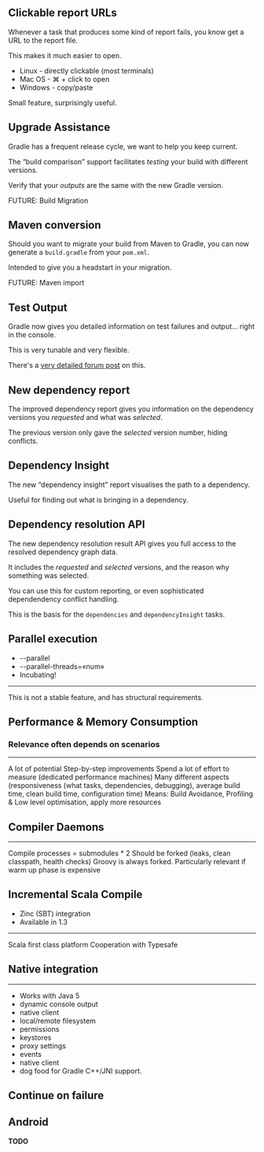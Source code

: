 ## Clickable report URLs

Whenever a task that produces some kind of report fails, you know get a URL to the report file.

This makes it much easier to open.

* Linux - directly clickable (most terminals)
* Mac OS - ⌘ + click to open
* Windows - copy/paste

Small feature, surprisingly useful.

## Upgrade Assistance

Gradle has a frequent release cycle, we want to help you keep current.

The “build comparison” support facilitates _testing_ your build with different versions.

Verify that your _outputs_ are the same with the new Gradle version.

FUTURE: Build Migration

## Maven conversion

Should you want to migrate your build from Maven to Gradle, you can now generate a `build.gradle` from your `pom.xml`.

Intended to give you a headstart in your migration.

FUTURE: Maven import

## Test Output

Gradle now gives you detailed information on test failures and output… right in the console.

This is very tunable and very flexible.

There's a [very detailed forum post](http://forums.gradle.org/gradle/topics/whats_new_in_gradle_1_1_test_logging) on this.

## New dependency report

The improved dependency report gives you information on the dependency versions you *requested* and what was *selected*.

The previous version only gave the *selected* version number, hiding conflicts.

## Dependency Insight

The new “dependency insight” report visualises the path to a dependency.

Useful for finding out what is bringing in a dependency.

## Dependency resolution API

The new dependency resolution result API gives you full access to the resolved dependency graph data.

It includes the *requested* and *selected* versions, and the reason why something was selected.

You can use this for custom reporting, or even sophisticated dependendency conflict handling.

This is the basis for the `dependencies` and `dependencyInsight` tasks.

## Parallel execution

* --parallel 
* --parallel-threads=«num»
* Incubating!

---

This is not a stable feature, and has structural requirements.

## Performance & Memory Consumption

### Relevance often depends on scenarios

---

A lot of potential
Step-by-step improvements
Spend a lot of effort to measure (dedicated performance machines)
Many different aspects (responsiveness (what tasks, dependencies, debugging), average build time, clean build time, configuration time)
Means: Build Avoidance, Profiling & Low level optimisation, apply more resources

## Compiler Daemons

---

Compile processes = submodules * 2
Should be forked (leaks, clean classpath, health checks)
Groovy is always forked.
Particularly relevant if warm up phase is expensive

## Incremental Scala Compile

* Zinc (SBT) integration
* Available in 1.3

---

Scala first class platform 
Cooperation with Typesafe

## Native integration

---

* Works with Java 5
* dynamic console output
* native client
* local/remote filesystem
* permissions
* keystores
* proxy settings
* events
* native client
* dog food for Gradle C++/JNI support.

## Continue on failure

## Android

**TODO**
